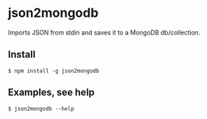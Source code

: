 # json2mongodb
Imports JSON from stdin and saves it to a MongoDB db/collection.

## Install
```
$ npm install -g json2mongodb
```

## Examples, see help
```
$ json2mongodb --help
```
